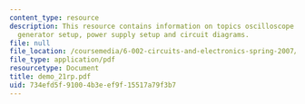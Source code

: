 ```yaml
---
content_type: resource
description: This resource contains information on topics oscilloscope setup, waveform
  generator setup, power supply setup and circuit diagrams.
file: null
file_location: /coursemedia/6-002-circuits-and-electronics-spring-2007/734efd5f91004b3eef9f15517a79f3b7_demo_21rp.pdf
file_type: application/pdf
resourcetype: Document
title: demo_21rp.pdf
uid: 734efd5f-9100-4b3e-ef9f-15517a79f3b7
---
```

